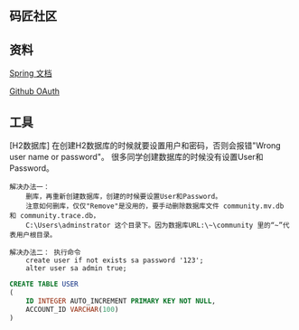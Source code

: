## 码匠社区

## 资料
[Spring 文档](https://spring.io/guides)

[Github OAuth](https://developer.github.com/apps/building-oauth-apps/creating-an-oauth-app/)

## 工具

[H2数据库]
在创建H2数据库的时候就要设置用户和密码，否则会报错"Wrong user name or password"。
很多同学创建数据库的时候没有设置User和Password。

    解决办法一：
        删库，再重新创建数据库，创建的时候要设置User和Password。
        注意如何删库，仅仅"Remove"是没用的，要手动删除数据库文件 community.mv.db 和 community.trace.db，
        C:\Users\adminstrator 这个目录下。因为数据库URL:\~\community 里的“~”代表用户根目录。

    解决办法二： 执行命令
        create user if not exists sa password '123';
        alter user sa admin true;

```sql
CREATE TABLE USER
(
    ID INTEGER AUTO_INCREMENT PRIMARY KEY NOT NULL,
    ACCOUNT_ID VARCHAR(100)
)
```